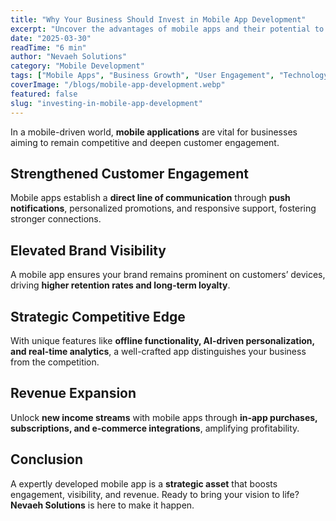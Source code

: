 ```yaml
---
title: "Why Your Business Should Invest in Mobile App Development"
excerpt: "Uncover the advantages of mobile apps and their potential to elevate your business."
date: "2025-03-30"
readTime: "6 min"
author: "Nevaeh Solutions"
category: "Mobile Development"
tags: ["Mobile Apps", "Business Growth", "User Engagement", "Technology"]
coverImage: "/blogs/mobile-app-development.webp"
featured: false
slug: "investing-in-mobile-app-development"
---
```


In a mobile-driven world, **mobile applications** are vital for businesses aiming to remain competitive and deepen customer engagement.

## Strengthened Customer Engagement

Mobile apps establish a **direct line of communication** through **push notifications**, personalized promotions, and responsive support, fostering stronger connections.

## Elevated Brand Visibility

A mobile app ensures your brand remains prominent on customers’ devices, driving **higher retention rates and long-term loyalty**.

## Strategic Competitive Edge

With unique features like **offline functionality, AI-driven personalization, and real-time analytics**, a well-crafted app distinguishes your business from the competition.

## Revenue Expansion

Unlock **new income streams** with mobile apps through **in-app purchases, subscriptions, and e-commerce integrations**, amplifying profitability.

## Conclusion

A expertly developed mobile app is a **strategic asset** that boosts engagement, visibility, and revenue. Ready to bring your vision to life? **Nevaeh Solutions** is here to make it happen.
